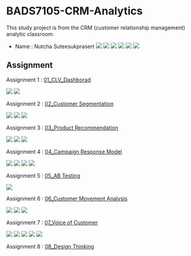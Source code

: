 # BADS7105-CRM-Analytics
This study project is from the CRM (customer relationship management) analytic classroom.
* Name : Nutcha Suteesukprasert 
[![](https://img.shields.io/badge/-Power--BI-brightgreen)](#) [![](https://img.shields.io/badge/-Python-brightgreen)](#) [![](https://img.shields.io/badge/-Google--Colab-brightgreen)](#) [![](https://img.shields.io/badge/-SQL-brightgreen)](#) [![](https://img.shields.io/badge/-BigQuery-brightgreen)](#) [![](https://img.shields.io/badge/-Google--Data--Studio-brightgreen)](#)  


## Assignment
Assignment 1 : [01_CLV_Dashborad](./01_CLV_Dashborad/)  

[![](https://img.shields.io/badge/-Dashboard-blue)](#) [![](https://img.shields.io/badge/-Power--BI-blue)](#) 

Assignment 2 : [02_Customer Segmentation](./02_Customer%20Segmentation) 

[![](https://img.shields.io/badge/-K--Means-blue)](#) [![](https://img.shields.io/badge/-Python-blue)](#) [![](https://img.shields.io/badge/-Google--Colab-blue)](#) 

Assignment 3 : [03_Product Recommendation](./03_Product%20Recommendation)  

[![](https://img.shields.io/badge/-Market--Basket-blue)](#)  [![](https://img.shields.io/badge/-Python-blue)](#) [![](https://img.shields.io/badge/-Google--Colab-blue)](#) 

Assignment 4 : [04_Campaign Response Model](./04_Campaign%20Response%20Model) 

[![](https://img.shields.io/badge/-Python-blue)](#) [![](https://img.shields.io/badge/-XGBoot-blue)](#) [![](https://img.shields.io/badge/-SMOTE-blue)](#) [![](https://img.shields.io/badge/-RandomizedSearchCV-blue)](#)

Assignment 5 : [05_AB Testing](./05_AB%20Testing) 

[![](https://img.shields.io/badge/-Survey-blue)](#) 

Assignment 6 : [06_Customer Movement Analysis](./06_Customer%20Movement%20Analysis) 

[![](https://img.shields.io/badge/-SQL-blue)](#) [![](https://img.shields.io/badge/-BigQuery-blue)](#) [![](https://img.shields.io/badge/-Google--Data--Studio-blue)](#)  

Assignment 7 : [07_Voice of Customer](./07_Voice%20of%20Customer) 

[![](https://img.shields.io/badge/-K--Means-blue)](#) [![](https://img.shields.io/badge/-Python-blue)](#) [![](https://img.shields.io/badge/-Google--Colab-blue)](#) 
[![](https://img.shields.io/badge/-Cosine--similarity-blue)](#) [![](https://img.shields.io/badge/-pythainlp-blue)](#) 

Assignment 8 : [08_Design Thinking](./08_Design%20Thinking) 

